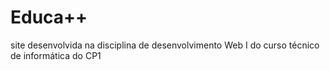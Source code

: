 # Educa++
site desenvolvida na disciplina de desenvolvimento Web I do curso técnico de informática do CP1
